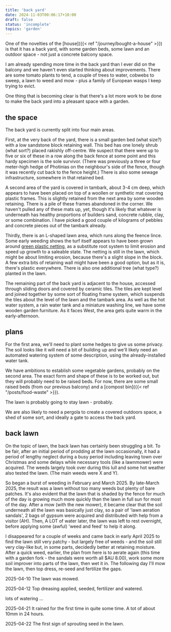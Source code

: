 ```yaml
---
title: 'back yard'
date: 2024-11-03T00:06:17+10:00
draft: false
status: 'incomplete'
topics: 'garden'
---
```


One of the novelties of the [house]({{< ref "/journey/bought-a-house" >}}) is that it has a back yard, with some garden beds, some lawn and an outdoor space - not just a concrete balcony space. 

I am already spending more time in the back yard than I ever did on the balcony and we haven't even started thinking about improvements. There are some tomato plants to tend, a couple of trees to water, cobwebs to sweep, a lawn to weed and mow - plus a family of European wasps I keep trying to evict.

One thing that is becoming clear is that there's a lot more work to be done to make the back yard into a pleasant space with a garden.

<!--more-->

## the space

The back yard is currently split into four main areas.

First, at the very back of the yard, there is a small garden bed (what size?) with a low sandstone block retaining wall. This bed has one lonely shrub (what sort?) placed rakishly off-centre. We suspect that there were up to five or six of these in a row along the back fence at some point and this hardy specimen is the sole survivor. (There was previously a three or four meter-high hedge of Photinias on the neighbour's side of the fence, though it was recently cut back to the fence height.) There is also some sewage infrastructure, somewhere in that retained bed.

A second area of the yard is covered in tambark, about 3-4 cm deep, which appears to have been placed on top of a woollen or synthetic mat covering plastic frames. This is slightly retained from the next area by some wooden retaining. There is a pile of these frames abandoned in the corner. We haven't pulled any of these mats up, yet, though it's likely that whatever is underneath has healthy proportions of builders sand, concrete rubble, clay, or some combination. I have picked a good couple of kilograms of pebbles and concrete pieces out of the tambark already.

Thirdly, there is an L-shaped lawn area, which runs along the feence lince. Some early weeding shows the turf itself appears to have been grown around [green plastic netting](https://thelawnman.co.uk/plastic-netting-in-turf-a-nightmare-for-wildlife-and-gardeners/), as a substitute root system to limit erosion and speed up growth to a saleable state. The netting is still in the lawn, which might be about limiting erosion, because there's a slight slope in the block. A few extra bits of retaining wall might have been a good option, but as it is, there's plastic everywhere. There is also one additional tree (what type?) planted in the lawn.

The remaining part of the back yard is adjacent to the house, accessed through sliding doors and covered by ceramic tiles. The tiles are kept level and joined together by some sort of floating frame system, which suspends the tiles about the level of the lawn and the tambark area. As well as the hot water system, a rain water tank and a miniature washing line, we have some wooden garden furniture. As it faces West, the area gets quite warm in the early-afternoon.

## plans

For the first area, we'll need to plant some hedges to give us some privacy. The soil looks like it will need a bit of building up and we'll likely need an automated watering system of some description, using the already-installed water tank.

We have ambitions to establish some vegetable gardens, probably on the second area. The exact form and shape of these is to be worked out, but they will probably need to be raised beds. For now, there are some small raised beds (from our previous balcony) and a [compost bin]({{< ref "/posts/food-waste" >}}).

The lawn is probably going to stay lawn - probably.

We are also likely to need a pergola to create a covered outdoors space, a shed of some sort, and ideally a gate to access the back yard.

## back lawn

On the topic of lawn, the back lawn has certainly been struggling a bit. To be fair, after an initial period of prodding at the lawn occasionally, it had a period of lengthy neglect during a busy period including leaving town over Christmas and some delays while necessary tools (like a lawnmower) were acquired. The weeds largely took over during this lull and some hot weather also tested the lawn. (The main weeds were X and Y).

So began a burst of weeding in February and March 2025. By late-March 2025, the result was a lawn without too many weeds but plenty of bare patches. It's also evident that the lawn that is shaded by the fence for much of the day is growing much more quickly than the lawn in full sun for most of the day. After a mow (with the new mower), it became clear that the soil underneath all the lawn was basically just clay, so a pair of 'lawn aeration sandals', 2 bags of gypsum were acquired and distributed with help from a visitor (AH). Then, A LOT of water later, the lawn was left to rest overnight, before applying some (awful) 'weed and feed' to help it along.

I disappeared for a couple of weeks and came back in early April 2025 to find the lawn still very patchy - but largely free of weeds - and the soil still very clay-like but, in some parts, decidedly better at retaining moisture. After a quick weed, earlier, the plan from here is to aerate again (this time with a garden fork - the sandals were worth all $AU 8.00), work some more soil improver into parts of the lawn, then wet it in. The following day I'll mow the lawn, then top dress, re-seed and fertilize the gaps.

2025-04-10 The lawn was mowed.

2025-04-12 Top dreasing applied, seeded, fertilizer and watered.

lots of watering ...

2025-04-21 It rained for the first time in quite some time. A tot of about 10mm in 24 hours.

2025-04-22 The first sign of sprouting seed in the lawn.